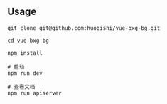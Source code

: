 ## Usage
```
git clone git@github.com:huoqishi/vue-bxg-bg.git
```
```
cd vue-bxg-bg
```
```
npm install
```

```
# 启动
npm run dev
```
```
# 查看文档
npm run apiserver
```
